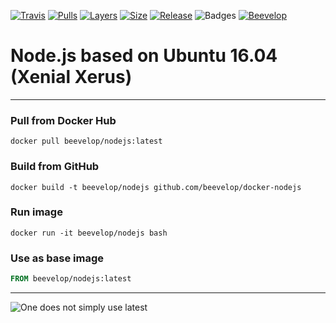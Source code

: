 [![Travis](https://shields.beevelop.com/travis/beevelop/docker-nodejs.svg?style=flat-square)](https://travis-ci.org/beevelop/docker-nodejs)
[![Pulls](https://shields.beevelop.com/docker/pulls/beevelop/nodejs.svg?style=flat-square)](https://links.beevelop.com/d-nodejs)
[![Layers](https://shields.beevelop.com/docker/image/layers/beevelop/nodejs/latest.svg?style=flat-square)](https://links.beevelop.com/d-nodejs)
[![Size](https://shields.beevelop.com/docker/image/size/beevelop/nodejs/latest.svg?style=flat-square)](https://links.beevelop.com/d-nodejs)
[![Release](https://shields.beevelop.com/github/release/beevelop/docker-nodejs.svg?style=flat-square)](https://github.com/beevelop/docker-nodejs/releases)
![Badges](https://shields.beevelop.com/badge/badges-7-brightgreen.svg?style=flat-square)
[![Beevelop](https://links.beevelop.com/honey-badge)](https://beevelop.com)

# Node.js based on Ubuntu 16.04 (Xenial Xerus)
----
### Pull from Docker Hub
```
docker pull beevelop/nodejs:latest
```

### Build from GitHub
```
docker build -t beevelop/nodejs github.com/beevelop/docker-nodejs
```

### Run image
```
docker run -it beevelop/nodejs bash
```

### Use as base image
```Dockerfile
FROM beevelop/nodejs:latest
```

----
![One does not simply use latest](https://i.imgflip.com/1fgwxr.jpg)

